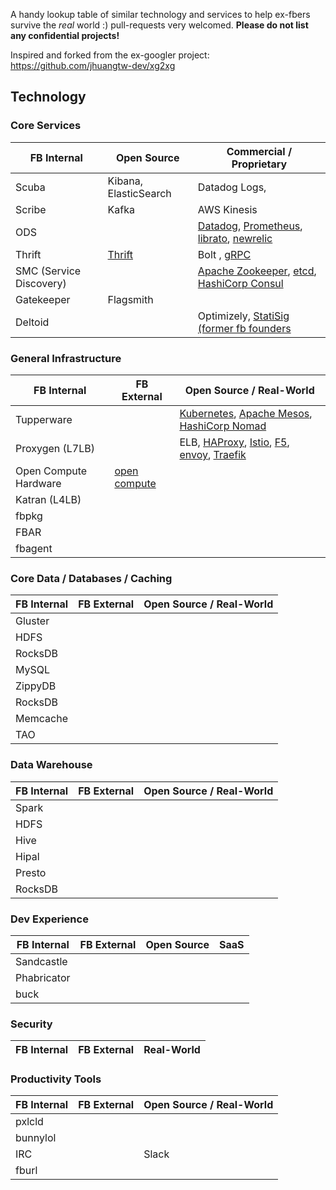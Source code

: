 A handy lookup table of similar technology and services to help ex-fbers survive the *real* world :)
pull-requests very welcomed. __Please do not list any confidential projects!__

Inspired and forked from the ex-googler project:
https://github.com/jhuangtw-dev/xg2xg

## Technology

### Core Services

| FB Internal   |  Open Source | Commercial / Proprietary |
| ------------- | ------------- | -------------            | 
| Scuba| Kibana, ElasticSearch |Datadog Logs, |
| Scribe| Kafka|AWS Kinesis|
| ODS|| [Datadog](https://www.datadoghq.com/), [Prometheus](https://prometheus.io), [librato](https://www.librato.com), [newrelic](http://newrelic.com)|
| Thrift| [Thrift](https://github.com/apache/thrift) | Bolt , [gRPC](https://github.com/grpc/grpc)
| SMC (Service Discovery) || [Apache Zookeeper](https://github.com/apache/zookeeper), [etcd](https://github.com/coreos/etcd), [HashiCorp Consul](https://github.com/hashicorp/consul)|
| Gatekeeper|Flagsmith||
| Deltoid||Optimizely, [StatiSig (former fb founders](https://statsig.com)|


### General Infrastructure
| FB Internal   | FB External                                 | Open Source / Real-World |
| ------------- | -------------                               | -------------                                                                                                                                     |
| Tupperware    |                                             | [Kubernetes](https://kubernetes.io/), [Apache Mesos](https://github.com/apache/mesos), [HashiCorp Nomad](https://github.com/hashicorp/nomad)      |
| Proxygen (L7LB)|| ELB, [HAProxy](http://www.haproxy.org/), [Istio](https://istio.io/), [F5](https://f5.com/products/big-ip), [envoy](https://github.com/lyft/envoy), [Traefik](https://traefik.io/)|
| Open Compute Hardware  | [open compute](http://www.opencompute.org/) ||
|Katran (L4LB)|||
|fbpkg|||
|FBAR|||
|fbagent|||


### Core Data / Databases / Caching

| FB Internal   | FB External  | Open Source / Real-World |
| ------------- | ------------ | -------------            |
| Gluster       |              |                          |
| HDFS          |              |                          |
| RocksDB       |              |                          |
| MySQL         |              |                          |
| ZippyDB       |              |                          |
| RocksDB       |              |                          |
| Memcache      |              |                          |
| TAO           |              |                          |




### Data Warehouse
| FB Internal   | FB External  | Open Source / Real-World |
| ------------- | ------------ | -------------            |
| Spark         |              |                          |
| HDFS          |              |                          |
| Hive          |              |                          |
| Hipal         |              |                          |
| Presto        |              |                          |
| RocksDB       |              |                          |


### Dev Experience

| FB Internal   | FB External  | Open Source   | SaaS          |
| ------------- | ------------ | ------------- | ------------- |
| Sandcastle    |              |               |               |
| Phabricator   |              |               |               |
| buck          |              |               |               |



### Security
| FB Internal                      | FB External  | Real-World                                                              |
| -------------                    | ------------ | -------------                                                           |

### Productivity Tools
| FB Internal   | FB External  | Open Source / Real-World |
| ------------- | ------------ | -------------            |
| pxlcld        |              |                          |
| bunnylol      |              |                          |
| IRC           |              | Slack                    |
| fburl         |              |                          |



